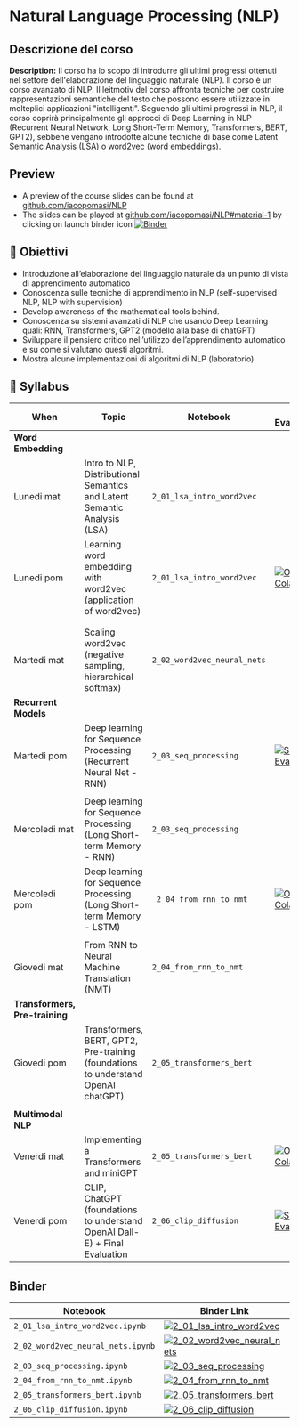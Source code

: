 # Natural Language Processing (NLP)

## Descrizione del corso


**Description:** Il corso ha lo scopo di introdurre gli ultimi progressi ottenuti nel settore dell'elaborazione del linguaggio naturale (NLP). Il corso è un corso avanzato di NLP. Il leitmotiv del corso affronta tecniche per costruire rappresentazioni semantiche del testo che possono essere utilizzate in molteplici applicazioni "intelligenti". Seguendo gli ultimi progressi in NLP, il corso coprirà principalmente gli approcci di Deep Learning in NLP (Recurrent Neural Network, Long Short-Term Memory, Transformers, BERT, GPT2), sebbene vengano introdotte alcune tecniche di base come Latent Semantic Analysis (LSA) o word2vec (word embeddings).

## Preview
- A preview of the course slides can be found at [github.com/iacopomasi/NLP](https://github.com/iacopomasi/NLP)
- The slides can be played at [github.com/iacopomasi/NLP#material-1](https://github.com/iacopomasi/NLP#material-1)
by clicking on launch binder icon [![Binder](https://mybinder.org/badge_logo.svg)](https://github.com/iacopomasi/NLP#material-1)

##  🎯 Obiettivi

- Introduzione all’elaborazione del linguaggio naturale da un punto di vista di apprendimento automatico
- Conoscenza sulle tecniche di apprendimento in NLP (self-supervised NLP, NLP with supervision)
- Develop awareness of the mathematical tools behind.
- Conoscenza su sistemi avanzati di NLP che usando Deep Learning quali: RNN, Transformers, GPT2 (modello alla base di chatGPT)
- Sviluppare il pensiero critico nell’utilizzo dell’apprendimento automatico e su come si valutano questi algoritmi.
- Mostra alcune implementazioni di algoritmi di NLP (laboratorio)


## 📖 Syllabus


| When                       | Topic                                                                          	 | Notebook                                    | Self Eval/Colab  |
|----------------------------|-----------------------------------------------------------------------------------|---------------------------------------------|------------------| 
| **Word Embedding**          |                                                                                	 |                                             |				  |
| Lunedi mat                  | Intro to NLP, Distributional Semantics and Latent Semantic Analysis (LSA)        | `2_01_lsa_intro_word2vec`                   |				  |
| Lunedi pom                  | Learning word embedding with word2vec (application of word2vec)                	 | `2_01_lsa_intro_word2vec`    			   |  [![Open In Colab](https://colab.research.google.com/assets/colab-badge.svg)](https://colab.research.google.com/drive/1hducyxe1RCvc1Z-fDtzLlQ1pGz4_s2Zk?usp=sharing) |
| 					          |                                                      
| 					          |                                                                                	 |                                             |				  |
| Martedi mat                 | Scaling word2vec (negative sampling, hierarchical softmax)                     	 | `2_02_word2vec_neural_nets`                 |				  |
| **Recurrent Models**        |                                                                                	 |                                             |				  |
| Martedi pom                 | Deep learning for Sequence Processing (Recurrent Neural Net - RNN)             	 | `2_03_seq_processing`					   | [![Self - Eval](https://img.shields.io/badge/Self-Eval-2ea44f)](https://www.dropbox.com/scl/fi/3dv0pa3bnxfmph2k3rqo5/NLP_self_eval_01.pdf?rlkey=2xm1zdghnbbni3r2k4uywjrfz&dl=0-)   |                          	 |                                             |				  |
| 					          |                                                      
| Mercoledi mat               | Deep learning for Sequence Processing (Long Short-term Memory - RNN)          	 | `2_03_seq_processing`					  |
| Mercoledi pom               | Deep learning for Sequence Processing (Long Short-term Memory - LSTM)            | ` 2_04_from_rnn_to_nmt`				   | [![Open In Colab](https://colab.research.google.com/assets/colab-badge.svg)](https://colab.research.google.com/drive/1GQDSuxrwq1BiNfF43MSmXd1TFdJk1One?usp=sharing) 				  |
| 					          |                                                                                	 |                                             |				  |
| Giovedi mat                 | From RNN to Neural Machine Translation (NMT)                                   	 | `2_04_from_rnn_to_nmt`                      |	  |
| **Transformers, Pre-training**|                                                                                 |                                             |				  |
| Giovedi pom                 | Transformers, BERT, GPT2, Pre-training (foundations to understand OpenAI chatGPT)| `2_05_transformers_bert`                    |				  |
| 					          |                                                                                	 |                                             |				  |
| **Multimodal NLP**          |                                                                                  |                                             |				  |
| Venerdi mat                 | Implementing a Transformers and miniGPT                                       	 |  `2_05_transformers_bert` 			       |[![Open In Colab](https://colab.research.google.com/assets/colab-badge.svg)](#) 				  |
| Venerdi pom                 | CLIP, ChatGPT (foundations to understand OpenAI Dall-E) + Final Evaluation          	 | `2_06_clip_diffusion`                       | [![Self - Eval](https://img.shields.io/badge/Self-Eval-2ea44f)](#)   |


## Binder

| Notebook                               | Binder Link                                                                                                                                    |
|---------------------------------------- |----------------------------------------------------------------------------------------------------------------------------------------------- |
| `2_01_lsa_intro_word2vec.ipynb`         | [![2_01_lsa_intro_word2vec](https://mybinder.org/badge_logo.svg) ](https://mybinder.org/v2/gh/iacopomasi/NLP/HEAD?urlpath=/tree/course/AA2324/2_01_lsa_intro_word2vec/2_01_lsa_intro_word2vec.ipynb)
| `2_02_word2vec_neural_nets.ipynb`         | [![2_02_word2vec_neural_nets](https://mybinder.org/badge_logo.svg) ](https://mybinder.org/v2/gh/iacopomasi/NLP/HEAD?urlpath=/tree/course/AA2324/2_02_word2vec_neural_nets/2_02_word2vec_neural_nets.ipynb)
| `2_03_seq_processing.ipynb`         | [![2_03_seq_processing](https://mybinder.org/badge_logo.svg) ](https://mybinder.org/v2/gh/iacopomasi/NLP/HEAD?urlpath=/tree/course/AA2324/2_03_seq_processing/2_03_seq_processing.ipynb)
| `2_04_from_rnn_to_nmt.ipynb`         | [![2_04_from_rnn_to_nmt](https://mybinder.org/badge_logo.svg) ](https://mybinder.org/v2/gh/iacopomasi/NLP/HEAD?urlpath=/tree/course/AA2324/2_04_from_rnn_to_nmt/2_04_from_rnn_to_nmt.ipynb)
| `2_05_transformers_bert.ipynb`         | [![2_05_transformers_bert](https://mybinder.org/badge_logo.svg) ](https://mybinder.org/v2/gh/iacopomasi/NLP/HEAD?urlpath=/tree/course/AA2324/2_05_transformers_bert/2_05_transformers_bert.ipynb)
| `2_06_clip_diffusion.ipynb`         | [![2_06_clip_diffusion](https://mybinder.org/badge_logo.svg) ](https://mybinder.org/v2/gh/iacopomasi/NLP/HEAD?urlpath=/tree/course/AA2324/2_06_clip_diffusion/2_06_clip_diffusion.ipynb)

